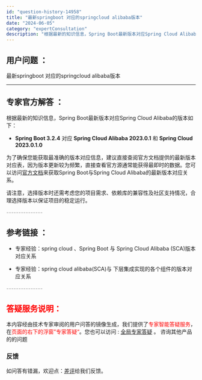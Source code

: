 ```yaml
---
id: "question-history-14958"
title: "最新springboot 对应的springcloud alibaba版本"
date: "2024-06-05"
category: "expertConsultation"
description: "根据最新的知识信息，Spring Boot最新版本对应Spring Cloud Alibaba的版本如下：- **Spring Boot 3.2.4** 对应 **Spring Cloud Alibaba 2023.0.1** 和 **Spring Cloud 2023.0.1.0**  为了确保您"
---
```


## 用户问题 ： 
 最新springboot 对应的springcloud alibaba版本  

---------------
## 专家官方解答 ：

根据最新的知识信息，Spring Boot最新版本对应Spring Cloud Alibaba的版本如下：

- **Spring Boot 3.2.4** 对应 **Spring Cloud Alibaba 2023.0.1** 和 **Spring Cloud 2023.0.1.0**
  
为了确保您能获取最准确的版本对应信息，建议直接查阅官方文档提供的最新版本对应表，因为版本更新较为频繁，直接查看官方源通常能获得最即时的数据。您可以访问[官方文档](https://sca.aliyun.com/docs/2023/overview/version-explain/)来获取Spring Boot与Spring Cloud Alibaba的最新版本对应关系。

请注意，选择版本时还需考虑您的项目需求、依赖库的兼容性及社区支持情况，合理选择版本以保证项目的稳定运行。


<font color="#949494">---------------</font> 


## 参考链接 ：

* 专家经验：spring cloud 、Spring Boot 与 Spring Cloud Alibaba (SCA)版本对应关系 
 
 * 专家经验：spring cloud alibaba(SCA)与 下层集成实现的各个组件的版本对应关系 


 <font color="#949494">---------------</font> 
 


## <font color="#FF0000">答疑服务说明：</font> 

本内容经由技术专家审阅的用户问答的镜像生成，我们提供了<font color="#FF0000">专家智能答疑服务</font>，在<font color="#FF0000">页面的右下的浮窗”专家答疑“</font>。您也可以访问 : [全局专家答疑](https://answer.opensource.alibaba.com/docs/intro) 。 咨询其他产品的的问题

### 反馈
如问答有错漏，欢迎点：[差评](https://ai.nacos.io/user/feedbackByEnhancerGradePOJOID?enhancerGradePOJOId=14966)给我们反馈。
